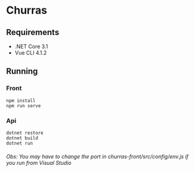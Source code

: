 # Churras

## Requirements
- .NET Core 3.1
- Vue CLI 4.1.2

## Running

### Front 
```
npm install
npm run serve
```

### Api
```
dotnet restore
dotnet build
dotnet run
```

###### Obs: You may have to change the port in churras-front/src/config/env.js if you run from Visual Studio

